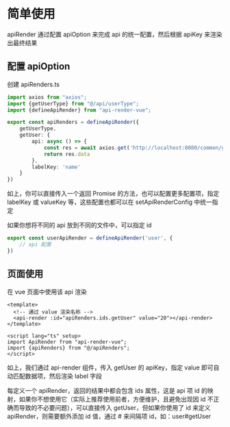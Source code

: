 # 简单使用

apiRender 通过配置 apiOption 来完成 api 的统一配置，然后根据 apiKey 来渲染出最终结果

## 配置 apiOption

创建 apiRenders.ts

```ts
import axios from "axios";
import {getUserType} from "@/api/userType";
import {defineApiRender} from "api-render-vue";

export const apiRenders = defineApiRender({
    getUserType,
    getUser: {
        api: async () => {
            const res = await axios.get('http://localhost:8080/common/getData')
            return res.data
        },
        labelKey: 'name'
    }
})
```

如上，你可以直接传入一个返回 Promise 的方法，也可以配置更多配置项，指定 labelKey 或 valueKey 等，这些配置也都可以在 setApiRenderConfig 中统一指定

如果你想将不同的 api 放到不同的文件中，可以指定 id

```ts
export const userApiRender = defineApiRender('user', {
    // api 配置
})
```

## 页面使用

在 vue 页面中使用该 api 渲染

```vue
<template>
  <!-- 通过 value 渲染名称 -->
  <api-render :id="apiRenders.ids.getUser" value="20"></api-render>
</template>

<script lang="ts" setup>
import ApiRender from "api-render-vue";
import {apiRenders} from "@/apiRenders";
</script>
```

如上，我们通过 api-render 组件，传入 getUser 的 apiKey，指定 value 即可自动匹配数据项，然后渲染 label 字段

每定义一个 apiRender，返回的结果中都会包含 ids 属性，这是 api 项 id 的映射，如果你不想使用它（实际上推荐使用前者，方便维护，且避免出现因 id 不正确而导致的不必要问题），可以直接传入 getUser，但如果你使用了 id 来定义 apiRender，则需要额外添加 id 值，通过 # 来间隔项 id，如：user#getUser
